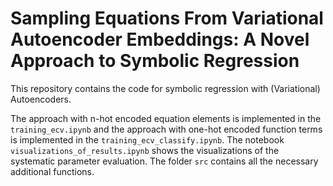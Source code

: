 #  Sampling Equations From Variational Autoencoder Embeddings: A Novel Approach to Symbolic Regression

This repository contains the code for symbolic regression with (Variational) Autoencoders. 

The approach with n-hot encoded equation elements is implemented in the `training_ecv.ipynb` and the approach with one-hot encoded function terms is implemented in the `training_ecv_classify.ipynb`. The notebook `visualizations_of_results.ipynb` shows the visualizations of the systematic parameter evaluation. The folder `src` contains all the necessary additional functions. 